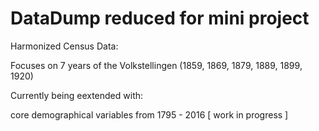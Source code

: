 # DataDump reduced for mini project

Harmonized Census Data:

Focuses on 7 years of the Volkstellingen (1859, 1869, 1879, 1889, 1899, 1920)

Currently being eextended with:

core demographical variables from 1795 - 2016 [ work in progress ]


